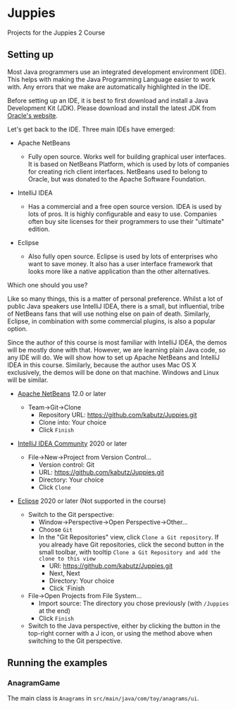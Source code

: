 # Juppies

Projects for the Juppies 2 Course

## Setting up

Most Java programmers use an integrated development environment (IDE). This helps
with making the Java Programming Language easier to work with. Any errors that
we make are automatically highlighted in the IDE.

Before setting up an IDE, it is best to first download and install a Java 
Development Kit (JDK).  Please download and install the latest JDK from
[Oracle's website](https://www.oracle.com/uk/java/technologies/javase-downloads.html).

Let's get back to the IDE. Three main IDEs have emerged:

* Apache NetBeans
  * Fully open source. Works well for building graphical user interfaces. It is
  based on NetBeans Platform, which is used by lots of companies for creating
  rich client interfaces. NetBeans used to belong to Oracle, but was donated
  to the Apache Software Foundation.
  
* IntelliJ IDEA
  * Has a commercial and a free open source version. IDEA is used by lots of
  pros. It is highly configurable and easy to use. Companies often buy site
  licenses for their programmers to use their "ultimate" edition.
  
* Eclipse
  * Also fully open source. Eclipse is used by lots of enterprises who want to
  save money. It also has a user interface framework that looks more like a 
  native application than the other alternatives.
  
Which one should you use?

Like so many things, this is a matter of personal preference. Whilst a lot of 
public Java speakers use IntelliJ IDEA, there is a small, but influential, tribe
of NetBeans fans that will use nothing else on pain of death. Similarly, 
Eclipse, in combination with some commercial plugins, is also a popular option.

Since the author of this course is most familiar with IntelliJ IDEA, the demos
will be mostly done with that. However, we are learning plain Java code, so any IDE will
do. We will show how to set up Apache NetBeans and IntelliJ IDEA in this course.
Similarly, because the author uses Mac OS X exclusively, the demos will be done
on that machine. Windows and Linux will be similar.

* [Apache NetBeans](https://netbeans.apache.org/download/) 12.0 or later
  * Team->Git->Clone
    * Repository URL: https://github.com/kabutz/Juppies.git
    * Clone into: Your choice
    * Click `Finish`

* [IntelliJ IDEA Community](https://www.jetbrains.com/idea/download/) 2020 or later 
  * File->New->Project from Version Control...
    * Version control: Git
    * URL: https://github.com/kabutz/Juppies.git
    * Directory: Your choice
    * Click `Clone`

* [Eclipse](https://www.eclipse.org/downloads/) 2020 or later (Not supported in the course)
  * Switch to the Git perspective:
    * Window->Perspective->Open Perspective->Other...
    * Choose `Git`
    * In the "Git Repositories" view, click `Clone a Git repository`.
    If you already have Git repositories, click the second button in the small 
    toolbar, with tooltip `Clone a Git Repository and add the clone to this view` 
      * URI: https://github.com/kabutz/Juppies.git
      * Next, Next
      * Directory: Your choice
      * Click `Finish
  * File->Open Projects from File System...
    * Import source: The directory you chose previously (with `/Juppies` at 
    the end)
    * Click `Finish`
  * Switch to the Java perspective, either by clicking the button in the top-right 
  corner with a J icon, or using the method above when switching to the Git perspective.

## Running the examples

### AnagramGame

The main class is `Anagrams` in `src/main/java/com/toy/anagrams/ui`.
